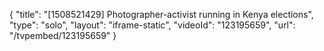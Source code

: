 {
    "title": "[1508521429] Photographer-activist running in Kenya elections",
    "type": "solo",
    "layout": "iframe-static",
    "videoId": "123195659",
    "url": "\/tvpembed\/123195659"
}